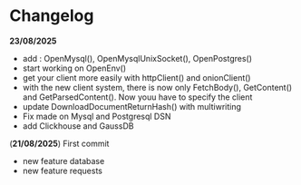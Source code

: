 # Changelog

**23/08/2025**
- add : OpenMysql(), OpenMysqlUnixSocket(), OpenPostgres()
- start working on OpenEnv()
- get your client more easily with httpClient() and onionClient()
- with the new client system, there is now only FetchBody(), GetContent() and GetParsedContent(). Now youu have to specify the client
- update DownloadDocumentReturnHash() with multiwriting
- Fix made on Mysql and Postgresql DSN
- add Clickhouse and GaussDB



(**21/08/2025**) First commit
- new feature database
- new feature requests 
